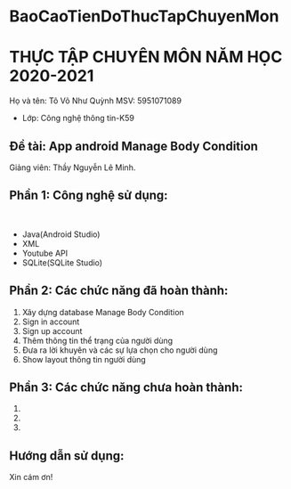 # BaoCaoTienDoThucTapChuyenMon
# THỰC TẬP CHUYÊN MÔN NĂM HỌC 2020-2021
Họ và tên: Tô Võ Như Quỳnh
      MSV: 5951071089
* Lớp: Công nghệ thông tin-K59

## Đề tài: App android Manage Body Condition
Giảng viên: Thầy Nguyễn Lê Minh. 

## Phần 1: Công nghệ sử dụng:
  
  * Java(Android Studio)
  * XML
  * Youtube API
  * SQLite(SQLite Studio)

## Phần 2: Các chức năng đã hoàn thành:
1. Xây dựng database Manage Body Condition
2. Sign in account
3. Sign up account
4. Thêm thông tin thể trạng của người dùng
5. Đưa ra lời khuyên và các sự lựa chọn cho người dùng
6. Show layout thông tin người dùng


## Phần 3: Các chức năng chưa hoàn thành:
1.
2.
3.

## Hướng dẫn sử dụng:


Xin cám ơn!
